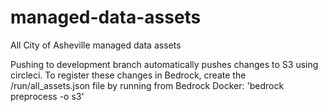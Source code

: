 # managed-data-assets
All City of Asheville managed data assets

Pushing to development branch automatically pushes changes to S3 using circleci.
To register these changes in Bedrock, create the /run/all_assets.json file by running from Bedrock Docker: 'bedrock preprocess -o s3'
